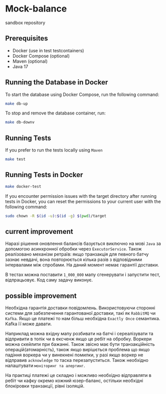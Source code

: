 # Mock-balance
sandbox repository

## Prerequisites
- Docker (use in test testcontainers)
- Docker Compose (optional)
- Maven (optional)
- Java 17

## Running the Database in Docker
To start the database using Docker Compose, run the following command:
```bash
make db-up
```

To stop and remove the database container, run:
```bash
make db-downv
```

## Running Tests
If you prefer to run the tests locally using `Maven`
```bash
make test
```
## Running Tests in Docker
```bash
make docker-test
```
If you encounter permission issues with the target directory after running tests in Docker,
you can reset the permissions to your current user with the following command:
```bash
sudo chown -R $(id -u):$(id -g) $(pwd)/target
```

## current improvement

Наразі рішення оновлення балансів базується виключно на мові `Java` за допомогою асинхронної 
обробки через `ExecutorService`. Також реалізовано механізм ретраїв: якщо транзакція для певного
батчу зазнає невдачі, вона повторюється кілька разів з відповідними
інтервалами між спробами. На даний момент немає гарантії доставки.

В тестах можна поставити `1_000_000` мапу сгенерувати і запустити тест, відпрацьовує. Код саму задачу виконує.

## possible improvement

Необхідна гарантія доставки повідомлень. Використовуючи сторонні
системи для забезпечення гарантованої доставки, такі як `RabbitMQ` чи `Kafka`.
Якщо це платежі  то нам більш необхідна `Exactly Once` семантика.
Kafka її може давати. 

Наприклад можна вхідну мапу розбивати на батчі і сереалізувати та відпривити в топік чи в ексченж якщо це ребіт на обробку. 
Воркери можна скейлити при бажанні. Також звісно має бути транзакційність операцій(атомарність), також якщо вирішється проблема що якщо падіння
воркера чи у винекнені помилки, у разі якщо воркер не відправив `acknowledge` то таска перезапуститься.
Також необхідно налаштувати `моніторинг та алертинг`. 

На практиці платежі це складно і можливо необхідно відправляти в ребіт чи кафку 
окремо кожний юзер-баланс, остільки необхідні блокіровки транзакції, рівні ізоляцій. 